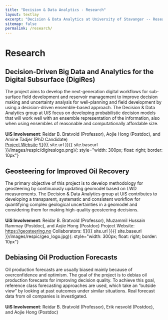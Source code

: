 ```yaml
---
title: "Decision & Data Analytics - Research"
layout: textlay
excerpt: "Decision & Data Analytics at University of Stavanger -- Research"
sitemap: false
permalink: /research/
---
```


# Research


## Decision-Driven Big Data and Analytics for the Digital Subsurface (DigiRes)

The project aims to develop the next-generation digital workflows for sub-surface field development and reservoir management to improve decision making and uncertainty analysis for well-planning and field development by using a decision-driven ensemble-based approach. The Decision & Data Analytics group at UiS focus on developing probabilistic decision models that will work well with an ensemble representation of the information, also when using ensembles of reasonable and computationally affordable size.
<br /> 
<br /> 
**UiS Involvement**: Reidar B. Bratvold (Professor), Aojie Hong (Postdoc), and Amine Tadjer (PhD Candidate)
<br /> 
[Project Website](http://digires.no/home)
![]({{ site.url }}{{ site.baseurl }}/images/respic/digireslogo.png){: style="width: 300px; float: right; border: 10px"}
<br /> 
## Geosteering for Improved Oil Recovery
The primary objective of this project is to develop methodology for geosteering by continuously updating geomodel based on LWD measurements. The Decision & Data Analytics group at UiS contributes to developing a transparent, systematic and consistent workflow for quantifying complex geological uncertainties in a geomodel and considering them for making high-quality geosteering decisions.
<br /> 
<br /> 
**UiS Involvement**: Reidar B. Bratvold (Professor), Muzammil Hussain Rammay (Postdoc), and Aojie Hong (Postdoc)
Project Website: https://geosteering.no
Collaborators:
![]({{ site.url }}{{ site.baseurl }}/images/respic/geo_logo.jpg){: style="width: 300px; float: right; border: 10px"}
<br /> 
## Debiasing Oil Production Forecasts
Oil production forecasts are usually biased mainly because of overconfidence and optimism. The goal of the project is to debias oil production forecasts for improving decision quality. To achieve this goal, reference class forecasting approaches are used, which take an “outside view” by looking at past outcomes under similar situations. Real forecast data from oil companies is investigated.
<br /> 
<br /> 
**UiS Involvement**: Reidar B. Bratvold (Professor), Erik nesvold (Postdoc), and Aojie Hong (Postdoc)



